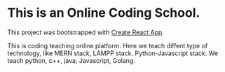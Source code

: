 # This is an Online Coding School.

This project was bootstrapped with [Create React App](https://rakib-coding-school.netlify.app/).

This is coding teaching online platform. Here we teach diffent type of technology, like MERN stack, LAMPP stack. Python-Javascript stack. We teach python, c++, java, Javascript, Golang.